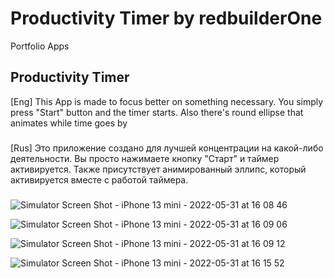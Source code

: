 # Productivity Timer by redbuilderOne
Portfolio Apps

Productivity Timer
------------------

\[Eng\] This App is made to focus better on something necessary. You simply press "Start" button and the timer starts. Also there's round ellipse that animates while time goes by
###
\[Rus\] Это приложение создано для лучшей концентрации на какой-либо деятельности. Вы просто нажимаете кнопку "Старт" и таймер активируется. Также присутствует анимированный эллипс, который активируется вместе с работой таймера.
###

![Simulator Screen Shot - iPhone 13 mini - 2022-05-31 at 16 08 46](https://user-images.githubusercontent.com/95698427/171181907-7c119057-b230-486d-a69b-8d11439b9476.jpeg)

![Simulator Screen Shot - iPhone 13 mini - 2022-05-31 at 16 09 06](https://user-images.githubusercontent.com/95698427/171181920-82fd151c-f5f1-42a7-93a4-4443d23e6654.png)

![Simulator Screen Shot - iPhone 13 mini - 2022-05-31 at 16 09 12](https://user-images.githubusercontent.com/95698427/171181937-8445c591-f003-43d9-98fc-a761ddb269cb.png)

![Simulator Screen Shot - iPhone 13 mini - 2022-05-31 at 16 15 52](https://user-images.githubusercontent.com/95698427/171182301-b8f6b3c8-0fce-4468-a434-9c4065810c0b.png)


